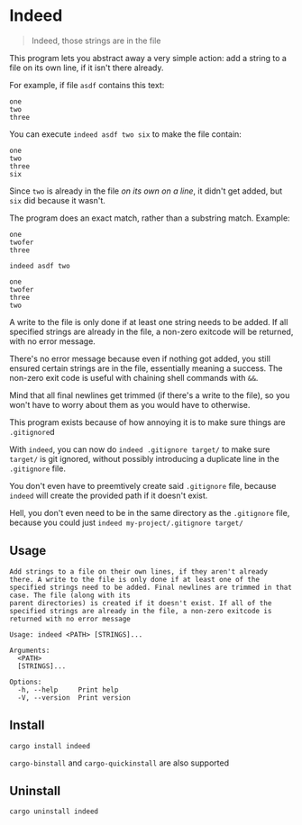 # Indeed

> Indeed, those strings are in the file

This program lets you abstract away a very simple action: add a string to a file on its own line, if it isn't there already.

For example, if file `asdf` contains this text:
```
one
two
three

```

You can execute `indeed asdf two six` to make the file contain:
```
one
two
three
six
```

Since `two` is already in the file *on its own on a line*, it didn't get added, but `six` did because it wasn't.

The program does an exact match, rather than a substring match. Example:
```
one
twofer
three
```
```
indeed asdf two
```
```
one
twofer
three
two
```

A write to the file is only done if at least one string needs to be added. If all specified strings are already in the file, a non-zero exitcode will be returned, with no error message.

There's no error message because even if nothing got added, you still ensured certain strings are in the file, essentially meaning a success. The non-zero exit code is useful with chaining shell commands with `&&`.

Mind that all final newlines get trimmed (if there's a write to the file), so you won't have to worry about them as you would have to otherwise.

This program exists because of how annoying it is to make sure things are `.gitignore`d

With `indeed`, you can now do `indeed .gitignore target/` to make sure `target/` is git ignored, without possibly introducing a duplicate line in the `.gitignore` file.

You don't even have to preemtively create said `.gitignore` file, because `indeed` will create the provided path if it doesn't exist.

Hell, you don't even need to be in the same directory as the `.gitignore` file, because you could just `indeed my-project/.gitignore target/`

## Usage

```
Add strings to a file on their own lines, if they aren't already there. A write to the file is only done if at least one of the specified strings need to be added. Final newlines are trimmed in that case. The file (along with its
parent directories) is created if it doesn't exist. If all of the specified strings are already in the file, a non-zero exitcode is returned with no error message

Usage: indeed <PATH> [STRINGS]...

Arguments:
  <PATH>
  [STRINGS]...

Options:
  -h, --help     Print help
  -V, --version  Print version
```

## Install

```
cargo install indeed
```

`cargo-binstall` and `cargo-quickinstall` are also supported

## Uninstall

```
cargo uninstall indeed
```